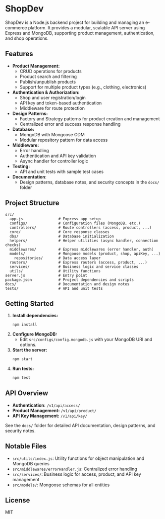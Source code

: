 # ShopDev

ShopDev is a Node.js backend project for building and managing an e-commerce platform. It provides a modular, scalable API server using Express and MongoDB, supporting product management, authentication, and shop operations.

## Features

- **Product Management:**
  - CRUD operations for products
  - Product search and filtering
  - Publish/unpublish products
  - Support for multiple product types (e.g., clothing, electronics)
- **Authentication & Authorization:**
  - Shop and user registration/login
  - API key and token-based authentication
  - Middleware for route protection
- **Design Patterns:**
  - Factory and Strategy patterns for product creation and management
  - Centralized error and success response handling
- **Database:**
  - MongoDB with Mongoose ODM
  - Modular repository pattern for data access
- **Middleware:**
  - Error handling
  - Authentication and API key validation
  - Async handler for controller logic
- **Testing:**
  - API and unit tests with sample test cases
- **Documentation:**
  - Design patterns, database notes, and security concepts in the `docs/` folder

## Project Structure

```
src/
  app.js                # Express app setup
  configs/              # Configuration files (MongoDB, etc.)
  controllers/          # Route controllers (access, product, ...)
  core/                 # Core response classes
  dbs/                  # Database initialization
  helpers/              # Helper utilities (async handler, connection checks)
  middlewares/          # Express middlewares (error handler, auth)
  models/               # Mongoose models (product, shop, apiKey, ...)
    repositories/       # Data access layer
  routers/              # Express routers (access, product, ...)
  services/             # Business logic and service classes
  utils/                # Utility functions
server.js               # Entry point
package.json            # Project dependencies and scripts
docs/                   # Documentation and design notes
tests/                  # API and unit tests
```

## Getting Started

1. **Install dependencies:**
   ```bash
   npm install
   ```
2. **Configure MongoDB:**
   - Edit `src/configs/config.mongodb.js` with your MongoDB URI and options.
3. **Start the server:**
   ```bash
   npm start
   ```
4. **Run tests:**
   ```bash
   npm test
   ```

## API Overview

- **Authentication:** `/v1/api/access/`
- **Product Management:** `/v1/api/product/`
- **API Key Management:** `/v1/api/key/`

See the `docs/` folder for detailed API documentation, design patterns, and security notes.

## Notable Files

- `src/utils/index.js`: Utility functions for object manipulation and MongoDB queries
- `src/middlewares/errorHandler.js`: Centralized error handling
- `src/services/`: Business logic for access, product, and API key management
- `src/models/`: Mongoose schemas for all entities

## License

MIT
